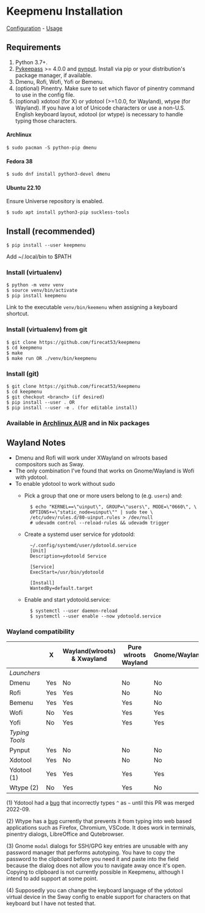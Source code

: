 # Keepmenu Installation

[Configuration](configure.md) - [Usage](usage.md)

## Requirements

1. Python 3.7+.
2. [Pykeepass][1] >= 4.0.0 and [pynput][2]. Install via pip or your
   distribution's package manager, if available.
3. Dmenu, Rofi, Wofi, Yofi or Bemenu.
4. (optional) Pinentry. Make sure to set which flavor of pinentry command to use
   in the config file.
5. (optional) xdotool (for X) or ydotool (>=1.0.0, for Wayland), wtype (for
   Wayland). If you have a lot of Unicode characters or use a non-U.S. English
   keyboard layout, xdotool (or wtype) is necessary to handle typing those
   characters.

#### Archlinux

`$ sudo pacman -S python-pip dmenu`

#### Fedora 38

`$ sudo dnf install python3-devel dmenu`

#### Ubuntu 22.10

Ensure Universe repository is enabled.

`$ sudo apt install python3-pip suckless-tools`

## Install (recommended)

`$ pip install --user keepmenu`

Add ~/.local/bin to $PATH

### Install (virtualenv)

    $ python -m venv venv
    $ source venv/bin/activate
    $ pip install keepmenu

Link to the executable `venv/bin/keemenu` when assigning a keyboard shortcut.

### Install (virtualenv) from git

    $ git clone https://github.com/firecat53/keepmenu
    $ cd keepmenu
    $ make
    $ make run OR ./venv/bin/keepmenu
    
### Install (git)
  
    $ git clone https://github.com/firecat53/keepmenu
    $ cd keepmenu
    $ git checkout <branch> (if desired)
    $ pip install --user . OR
    $ pip install --user -e . (for editable install)

### Available in [Archlinux AUR][1] and in Nix packages


## Wayland Notes

- Dmenu and Rofi will work under XWayland on wlroots based compositors such as Sway.
- The only combination I've found that works on Gnome/Wayland is Wofi with ydotool.
- To enable ydotool to work without sudo
    - Pick a group that one or more users
      belong to (e.g. `users`) and:

            $ echo "KERNEL==\"uinput\", GROUP=\"users\", MODE=\"0660\", \
            OPTIONS+=\"static_node=uinput\"" | sudo tee \
            /etc/udev/rules.d/80-uinput.rules > /dev/null
            # udevadm control --reload-rules && udevadm trigger
        
    - Create a systemd user service for ydotoold:

            ~/.config/systemd/user/ydotoold.service
            [Unit]
            Description=ydotoold Service

            [Service]
            ExecStart=/usr/bin/ydotoold

            [Install]
            WantedBy=default.target

    - Enable and start ydotoold.service:

            $ systemctl --user daemon-reload 
            $ systemctl --user enable --now ydotoold.service

### Wayland compatibility

|                | X   | Wayland(wlroots) & Xwayland | Pure wlroots Wayland | Gnome/Wayland(3) | Unicode Support |
|----------------|-----|-----------------------------|----------------------|------------------|-----------------|
| *Launchers*    |     |                             |                      |                  |                 |
| Dmenu          | Yes | No                          | No                   | No               |                 |
| Rofi           | Yes | Yes                         | No                   | No               |                 |
| Bemenu         | Yes | Yes                         | Yes                  | No               |                 |
| Wofi           | No  | Yes                         | Yes                  | Yes              |                 |
| Yofi           | No  | Yes                         | Yes                  | Yes              |                 |
| *Typing Tools* |     |                             |                      |                  |                 |
| Pynput         | Yes | No                          | No                   | No               | No              |
| Xdotool        | Yes | No                          | No                   | No               | Yes             |
| Ydotool (1)    | Yes | Yes                         | Yes                  | Yes              | No (4)          |
| Wtype (2)      | No  | Yes                         | Yes                  | No               | Yes             |

(1) Ydotool had a [bug](https://github.com/ReimuNotMoe/ydotool/pull/133) that
incorrectly types `^` as `~` until this PR was merged 2022-09.

(2) Wtype has a [bug](https://github.com/atx/wtype/issues/37) currently that
prevents it from typing into web based applications such as Firefox, Chromium,
VSCode. It does work in terminals, pinentry dialogs, LibreOffice and
Qutebrowser. 

(3) Gnome `modal` dialogs for SSH/GPG key entries are unusable with any password
manager that performs autotyping. You have to copy the password to the clipboard
before you need it and paste into the field because the dialog does not allow
you to navigate away once it's open. Copying to clipboard is not currently
possible in Keepmenu, although I intend to add support at some point.

(4) Supposedly you can change the keyboard language of the ydotool virtual
device in the Sway config to enable support for characters on that keyboard but
I have not tested that.

[1]: https://aur.archlinux.org/packages/keepmenu-git "Archlinux AUR"
[2]: https://github.com/moses-palmer/pynput "pynput"
